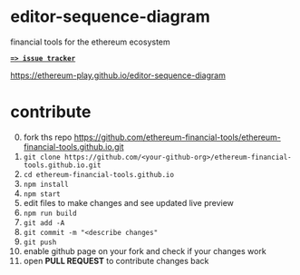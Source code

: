 # editor-sequence-diagram
financial tools for the ethereum ecosystem

[**`=> issue tracker`**](https://github.com/ethereum/financial-tools/issues)

https://ethereum-play.github.io/editor-sequence-diagram

# contribute
0. fork ths repo https://github.com/ethereum-financial-tools/ethereum-financial-tools.github.io.git
01. `git clone https://github.com/<your-github-org>/ethereum-financial-tools.github.io.git`
02. `cd ethereum-financial-tools.github.io`
03. `npm install`
04. `npm start`
05. edit files to make changes and see updated live preview
06. `npm run build`
07. `git add -A`
08. `git commit -m "<describe changes"`
09. `git push`
10. enable github page on your fork and check if your changes work
11. open **PULL REQUEST** to contribute changes back

<!--
# usage (module)
`npm install ethereum-financial-tools`
```js
const tools = require('ethereum-financial-tools')

// for now, see `demo.js`
```

# usage (iframe)
```html
<!doctype html>
<html>
  <head><meta charset="utf-8"></head>
  <body>
    <iframe src="https://ethereum-financial-tools.github.io"></iframe>
    <script>
      var tools = document.querySelector('iframe')

      // @TODO: not yet implemented
    </script>
  </body>
</html>
```
-->
